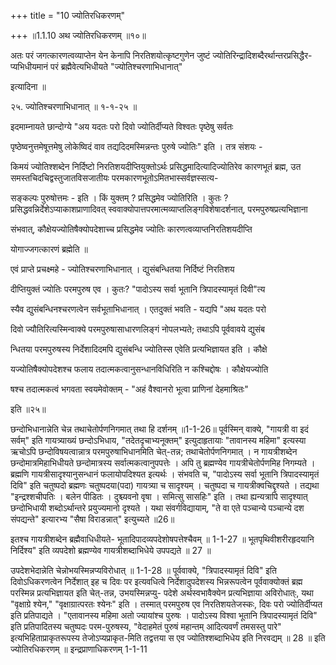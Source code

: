 +++
title = "10 ज्योतिरधिकरणम्"

+++
॥1.1.10 अथ ज्योतिरधिकरणम् ॥१०॥

अतः परं जगत्कारणत्वव्याप्तेन येन केनापि निरतिशयोत्कृष्टगुणेन जुष्टं ज्योतिरिन्द्रादिशब्दैरर्थान्तरप्रसिद्धैर-प्यभिधीयमानं परं ब्रह्मैवेत्यभिधीयते "ज्योतिश्चरणाभिधानात्"

इत्यादिना ॥

२५. ज्योतिश्चरणाभिधानात् ॥ १-१-२५ ॥

इदमाम्नायते छान्दोग्ये "अय यदतः परो दिवो ज्योतिर्दीप्यते विश्वतः पृष्ठेषु सर्वतः

पृष्ठेष्वनुत्तमेषूत्तमेषु लोकेष्विदं वाव तद्यदिदमस्मिन्नन्तः पुरुषे ज्योतिः" इति । तत्र संशयः -

किमयं ज्योतिश्शब्देन निर्दिष्टो निरतिशयदीप्तियुक्तोऽर्थः प्रसिद्धमादित्यादिज्योतिरेव कारणभूतं ब्रह्म, उत समस्तचिदचिद्वस्तुजातविसजातीयः परमकारणभूतोऽमितभास्सर्वज्ञस्सत्य-

सङ्कल्पः पुरुषोत्तमः - इति । किं युक्तम् ? प्रसिद्धमेव ज्योतिरिति । कुतः ? प्रसिद्धवन्निर्देशेऽप्याकाशप्राणादिवत् स्ववाक्योपात्तपरमात्मव्याप्तलिङ्गविशेषादर्शनात्, परमपुरुषप्रत्यभिज्ञाना

संभवात्, कौक्षेयज्योतिषैक्योपदेशाच्च प्रसिद्धमेव ज्योतिः कारणत्वव्याप्तनिरतिशयदीप्ति

योगाज्जगत्कारणं ब्रह्मेति ॥

एवं प्राप्ते प्रचक्ष्महे - ज्योतिश्चरणाभिधानात् । द्युसंबन्धितया निर्दिष्टं निरतिशय

दीप्तियुक्तं ज्योतिः परमपुरुष एव । कुतः? "पादोऽस्य सर्वा भूतानि त्रिपादस्यामृतं दिवी"त्य

स्यैव द्युसंबन्धिनश्चरणत्वेन सर्वभूताभिधानात् । एतदुक्तं भवति - यद्यपि "अथ यदतः परो

दिवो ज्यौतिरित्यस्मिन्वाक्ये परमपुरुषासाधारणलिङ्गं नोपलभ्यते; तथाऽपि पूर्ववावये द्युसंब

न्धितया परमपुरुषस्य निर्देशादिदमपि द्युसंबन्धि ज्योतिस्स एवेति प्रत्यभिज्ञायत इति । कौक्षे

यज्योतिषैक्योपदेशश्च फलाय तदात्मकत्वानुसन्धानविधिरिति न कश्चिद्दोषः । कौक्षेयज्योति

षश्च तदात्मकत्वं भगवता स्वयमेवोक्तम् - "अहं वैश्वानरो भूत्वा प्राणिनां देहमाश्रितः"

इति ॥२५॥

छन्दोभिधानान्नेति चेन्न तथाचेतोर्पणनिगमात् तथा हि दर्शनम् ॥1-1-26॥ पूर्वस्मिन् वाक्ये, "गायत्री वा इदं सर्वम्" इति गायत्र्याख्यं छन्दोऽभिधाय, "तदेतदृचाभ्यनूक्तम्" इत्युदाहृतायाः "तावानस्य महिमा" इत्यस्या ऋचोऽपि छन्दोविषयत्वान्नात्र परमपुरुषाभिधानमिति चेत्-तन्न; तथाचेतोर्पणनिगमात् । न गायत्रीशब्देन छन्दोमात्रमिहाभिधीयते छन्दोमात्रस्य सर्वात्मकत्वानुपपत्तेः । अपि तु ब्रह्मण्येव गायत्रीचेतोर्पणमिह निगम्यते । ब्रह्मणि गायत्रीसादृश्यानुसन्धानं फलायोपदिश्यत इत्यर्थः । संभवति च, "पादोऽस्य सर्वा भूतानि त्रिपादस्यामृतं दिवि" इति चतुष्पदो ब्रह्मणः चतुष्पदया(पदा) गायत्र्या च सादृश्यम् । चतुष्पदा च गायत्रीक्वचिद्दृश्यते । तद्यथा "इन्द्रश्शचीपतिः । बलेन पीडितः । दुश्च्यवनो वृषा । समित्सु सासहिः" इति । तथा ह्यन्यत्रापि सादृश्यात् छन्दोभिधायी शब्दोऽर्थान्तरे प्रयुज्यमानो दृश्यते । यथा संवर्गविद्यायाम्, "ते वा एते पञ्चान्ये पञ्चान्ये दश संपद्यन्ते" इत्यारभ्य "सैषा विराडन्नात्" इत्युच्यते ॥26॥

इतश्च गायत्रीशब्देन ब्रह्मैवाधिधीयते- भूतादिपादव्यपदेशोषपत्तेश्चैवम् ॥ 1-1-27 ॥ भूतपृथिवीशरीरहृदयानि निर्दिश्य" इति व्यपदेशो ब्रह्मण्येव गायत्रीशब्दाभिधेये उपपद्यते ॥ 27 ॥

उपदेशभेदान्नेति चेन्नोभयस्मिन्नप्यविरोधात् ॥ 1-1-28 ॥ पूर्ववाक्ये, "त्रिपादस्यामृतं दिवि" इति दिवोऽधिकरणत्वेन निर्देशात् इह च दिवः पर इत्यवधित्वे निर्देशादुपदेशस्य भिन्नरूपत्वेन पूर्ववाक्योक्तं ब्रह्म परस्मिन्न प्रत्यभिज्ञायत इति चेत्-तन्न, उभयस्मिन्नप्यु- पदेशे अर्थस्वभावैक्येन प्रत्यभिज्ञाया अविरोधात्ः, यथा "वृक्षाग्रे श्येन," "वृक्षाग्रात्परतः श्येनः" इति । तस्मात् परमपुरुष एव निरतिशयतेजस्कः, दिवः परो ज्योतिर्दीप्यत इति प्रतिपाद्यते । "एतावानस्य महिमा अतो ज्यायांश्च पुरुषः । पादोऽस्य विश्वा भूतानि त्रिपादस्यामृतं दिवि" इति प्रतिपादितस्य चतुष्पदः परम-पुरुषस्य, "वेदाहमेतं पुरुषं महान्तम् आदित्यवर्णं तमसस्तु पारे" इत्यभिहिताप्राकृतरूपस्य तेजोऽप्यप्राकृत-मिति तद्वत्तया स एव ज्योतिश्शब्दाभिधेय इति निरवद्यम् ॥ 28 ॥ इति ज्योतिरधिकरणम् ॥ इन्द्रप्राणाधिकरणम् 1-1-11